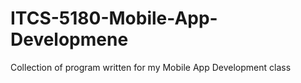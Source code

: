 # ITCS-5180-Mobile-App-Developmene
Collection of program written for my Mobile App Development class
